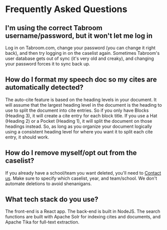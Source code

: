 # Frequently Asked Questions

## I'm using the correct Tabroom username/password, but it won't let me log in
Log in on Tabroom.com, change your password (you can change it right back), and then try logging in on the caselist again. Sometimes Tabroom's user database gets out of sync (it's very old and creaky), and changing your password forces it to sync back up.

## How do I format my speech doc so my cites are automatically detected?
The auto-cite feature is based on the heading levels in your document. It will assume that the largest heading level in the document is the heading to use to split the document into cite entries. So if you only have Blocks (Heading 3), it will create a cite entry for each block title. If you use a Hat (Heading 2) or a Pocket (Heading 1), it will split the document on those headings instead. So, as long as you organize your document logically using a consistent heading level for where you want it to split each cite entry, it should work.

## How do I remove myself/opt out from the caselist?
If you already have a school/team you want deleted, you'll need to [Contact us](https://paperlessdebate.com#contact). Make sure to specify which caselist, year, and team/school. We don't automate deletions to avoid shenanigans.

## What tech stack do you use?
The front-end is a React app. The back-end is built in NodeJS. The search functions are built with Apache Solr for indexing cites and documents, and Apache Tika for full-text extraction.
